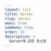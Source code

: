 ```yaml
---
layout: list
title: Server 
slug: server
menu: true
submenu: true
order: 15
description: >
  Server에 관한 포스팅
---
```

